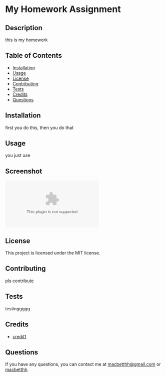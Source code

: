 # My Homework Assignment

## Description
this is my homework

## Table of Contents
- [Installation](#installation)
- [Usage](#usage)
- [License](#license)
- [Contributing](#contributing)
- [Tests](#tests)
- [Credits](#credits)
- [Questions](#questions)

## Installation
first you do this, then you do that

## Usage
you just use

## Screenshot
![alt text here](www.google.com)


## License
This project is licensed under the MIT license.

## Contributing
pls contribute

## Tests
testinggggg

## Credits
- [credit1](www.google.com)

## Questions
If you have any questions, you can contact me at [macbetthh@gmail.com](mailto:macbetthh@gmail.com) or [macbetthh](https://github.com/macbetthh).

